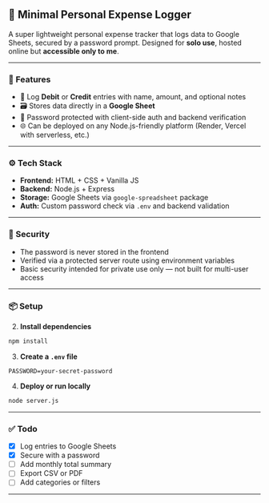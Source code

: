 
## 💸 Minimal Personal Expense Logger

A super lightweight personal expense tracker that logs data to Google Sheets, secured by a password prompt. Designed for **solo use**, hosted online but **accessible only to me**.

---

### 🚀 Features

* 🧾 Log **Debit** or **Credit** entries with name, amount, and optional notes
* 🗃 Stores data directly in a **Google Sheet**
* 🔐 Password protected with client-side auth and backend verification
* 🌐 Can be deployed on any Node.js-friendly platform (Render, Vercel with serverless, etc.)

---

### ⚙️ Tech Stack

* **Frontend:** HTML + CSS + Vanilla JS
* **Backend:** Node.js + Express
* **Storage:** Google Sheets via `google-spreadsheet` package
* **Auth:** Custom password check via `.env` and backend validation

---

### 🔑 Security

* The password is never stored in the frontend
* Verified via a protected server route using environment variables
* Basic security intended for private use only — not built for multi-user access

---

### 📦 Setup



2. **Install dependencies**

```bash
npm install
```

3. **Create a `.env` file**

```
PASSWORD=your-secret-password

```

4. **Deploy or run locally**

```bash
node server.js
```

---

### ✅ Todo

* [x] Log entries to Google Sheets
* [x] Secure with a password
* [ ] Add monthly total summary
* [ ] Export CSV or PDF
* [ ] Add categories or filters

---


